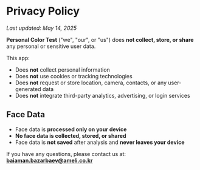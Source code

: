 # Privacy Policy

_Last updated: May 14, 2025_

**Personal Color Test** ("we", "our", or "us") does **not collect, store, or share** any personal or sensitive user data.

This app:
- Does **not** collect personal information  
- Does **not** use cookies or tracking technologies  
- Does **not** request or store location, camera, contacts, or any user-generated data  
- Does **not** integrate third-party analytics, advertising, or login services  

## Face Data

- Face data is **processed only on your device**  
- **No face data is collected, stored, or shared**  
- Face data is **not saved** after analysis and **never leaves your device**

If you have any questions, please contact us at: **baiaman.bazarbaev@ameli.co.kr**
